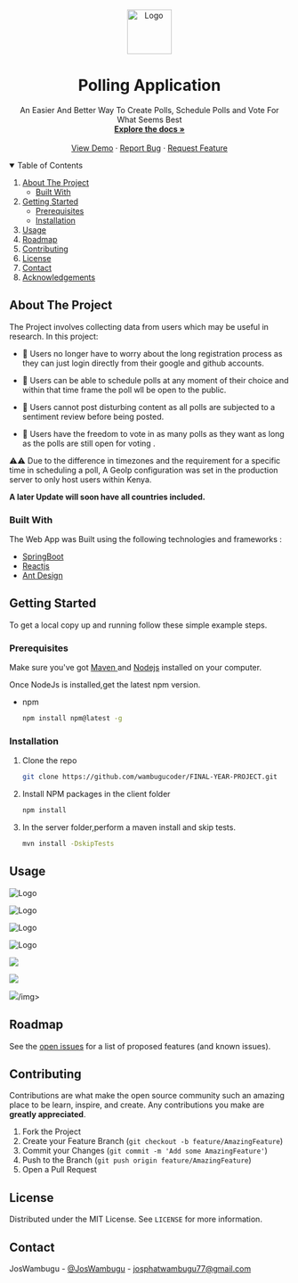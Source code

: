 <!-- PROJECT LOGO -->
<br />
<p align="center">
  <a href="https://github.com/wambugucoder/FINAL-YEAR-PROJECT">
    <img src="client/public/android-chrome-192x192.png" alt="Logo" width="80" height="80">
  </a>

  <h1 align="center">Polling Application</h1>

  <p align="center">
    An Easier And Better Way To Create Polls,
    Schedule Polls and Vote For What Seems Best
    <br />
    <a href="https://github.com/wambugucoder/FINAL-YEAR-PROJECT/blob/main/README.md"><strong>Explore the docs »</strong></a>
    <br />
    <br />
    <a href="https://poll-app.tech">View Demo</a>
    ·
    <a href="https://github.com/wambugucoder/FINAL-YEAR-PROJECT/issues/new">Report Bug</a>
    ·
    <a href="https://github.com/wambugucoder/FINAL-YEAR-PROJECT/issues/new">Request Feature</a>
  </p>
</p>



<!-- TABLE OF CONTENTS -->
<details open="open">
  <summary>Table of Contents</summary>
  <ol>
    <li>
      <a href="#about-the-project">About The Project</a>
      <ul>
        <li><a href="#built-with">Built With</a></li>
      </ul>
    </li>
    <li>
      <a href="#getting-started">Getting Started</a>
      <ul>
        <li><a href="#prerequisites">Prerequisites</a></li>
        <li><a href="#installation">Installation</a></li>
      </ul>
    </li>
    <li><a href="#usage">Usage</a></li>
    <li><a href="#roadmap">Roadmap</a></li>
    <li><a href="#contributing">Contributing</a></li>
    <li><a href="#license">License</a></li>
    <li><a href="#contact">Contact</a></li>
    <li><a href="#acknowledgements">Acknowledgements</a></li>
  </ol>
</details>



<!-- ABOUT THE PROJECT -->
## About The Project

The Project involves collecting data from users which may be useful in research. In this project: 

*  🌟 Users no longer have to worry about the long registration process as they can just login directly from their google and github accounts.
  
*  🌟 Users can be able to schedule polls at any moment of their choice and within that time frame the poll wll be open to the public. 
   
*  🌟 Users cannot post disturbing content as all polls are subjected to a sentiment review before being posted. 

*  🌟 Users have the freedom to vote in as many polls as they want as long as the polls are still open for voting . 


⚠️⚠️  Due to the difference in timezones and the     requirement for a specific time in scheduling a poll,
A GeoIp configuration was set in the production server to only host users within Kenya.

<b>A later Update will soon have all countries included.</b>

### Built With
The Web App was Built using the following technologies and frameworks : 

* [SpringBoot](https://spring.io/projects/spring-boot)
* [Reactjs](https://reactjs.org/)
* [Ant Design](https://ant.design/)



<!-- GETTING STARTED -->
## Getting Started
To get a local copy up and running follow these simple example steps.

### Prerequisites
Make sure you've got <a href="https://maven.apache.org/install.html">Maven </a>and <a href="https://nodejs.org/en/download/">Nodejs</a> installed on  your computer.

Once NodeJs is installed,get the latest npm version.

* npm
  ```sh
  npm install npm@latest -g
  ```

### Installation

1. Clone the repo
   ```sh
   git clone https://github.com/wambugucoder/FINAL-YEAR-PROJECT.git
   ```
2. Install NPM packages in the client folder
   ```sh
   npm install
   ```
3. In the server folder,perform a maven install and skip tests.
   
   ```sh
   mvn install -DskipTests
   ```



<!-- USAGE EXAMPLES -->
## Usage

 <img src="preview/login.PNG" alt="Logo" ></img>

<img src="preview/register.PNG" alt="Logo" ></img>

<img src="preview/create-Poll.PNG" alt="Logo" ></img>

<img src="preview/scheduled-Poll.PNG" alt="Logo" ></img>
 
 <img src="preview/dashboard1.PNG" ></img>

<img src="preview/dashboard3.PNG"  ></img>

<img src="preview/scheduledlist.PNG" >/img>


<!-- ROADMAP -->
## Roadmap

See the [open issues](https://github.com/wambugucoder/FINAL-YEAR-PROJECT/issues) for a list of proposed features (and known issues).



<!-- CONTRIBUTING -->
## Contributing

Contributions are what make the open source community such an amazing place to be learn, inspire, and create. Any contributions you make are **greatly appreciated**.

1. Fork the Project
2. Create your Feature Branch (`git checkout -b feature/AmazingFeature`)
3. Commit your Changes (`git commit -m 'Add some AmazingFeature'`)
4. Push to the Branch (`git push origin feature/AmazingFeature`)
5. Open a Pull Request



<!-- LICENSE -->
## License

Distributed under the MIT License. See `LICENSE` for more information.



<!-- CONTACT -->
## Contact

JosWambugu - [@JosWambugu](https://twitter.com/JosWambugu) - josphatwambugu77@gmail.com













